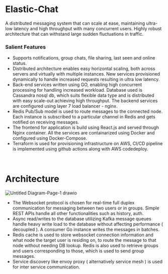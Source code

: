 # Elastic-Chat

A distributed messaging system that can scale at ease, maintaining ultra-low latency and high throughput with many concurrent users. Highly robust architecture that can withstand large sudden fluctuations in traffic.

### Salient Features

- Supports notifications, group chats, file sharing, last seen and online status.
- Distributed architecture enables easy horizontal scaling, both across servers and virtually with multiple instances. New services provisioned dynamically to handle increased requests resulting in ultra low latency.
- Back-end services written using GO, enabling high concurrent processing for handling increased workload. Database used is Cassandra nosql db, which suits flexible data type and is distributed with easy scale-out achieving high throughput. The backend services are configured using layer 7 load balancer - nginx.
- Redis Pub/Sub model is used to route messages to the connected node.  Each instance is subscribed to a particular channel in Redis and gets notified on receiving messages.
- The frontend for application is build using React.js and served through Nginx container. All the services are containarized using Docker and configured using Docker-Compose.
- Terraform is used for provisioning infrastructure on AWS, CI/CD pipeline is implemented using github actions along with AWS codedeploy.


<br>

# Architecture

![Untitled Diagram-Page-1 drawio](https://github.com/kaustav202/Elastic-Chat/assets/89788120/d2137ebd-f285-4742-b67a-f3a9fb878a98)

-  The Websocket protocol is chosen for real-time full duplex communication for messaging between two users or in groups. Simple REST APIs handle all other functionalities such as history, auth.
-  Async read/writes to the database utilizing Kafka message queues handle heavy write load to the database without affecting performance ( decoupled ). A consumer Go instance writes the messages in batches.
-  Redis cache is used to store websocket connection information and what node the target user is residing on, to route the message to that node without needing DB lookup. Redis is also used to retrieve groups and users corresponding to those, which is used to send group messages.
-  Service discovery like envoy proxy ( alternatively service mesh ) is used for inter service communication.
